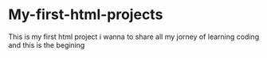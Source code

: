 # My-first-html-projects
This is my first html project i wanna to share all my jorney of learning coding and this is the begining
